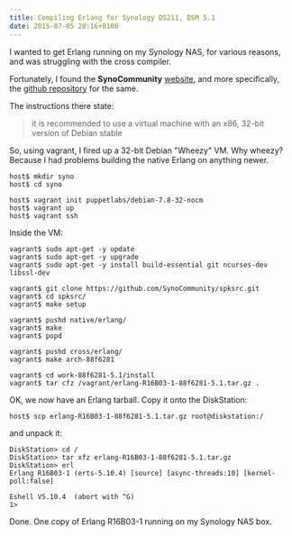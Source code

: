 ```yaml
---
title: Compiling Erlang for Synology DS211, DSM 5.1
date: 2015-07-05 20:16+0100
---
```


I wanted to get Erlang running on my Synology NAS, for various reasons, and was
struggling with the cross compiler.

Fortunately, I found the **SynoCommunity**
[website](https://synocommunity.com/), and more specifically, the [github
repository](https://github.com/SynoCommunity/spksrc) for the same.

The instructions there state:

> it is recommended to use a virtual machine with an x86, 32-bit version of
> Debian stable

So, using vagrant, I fired up a 32-bit Debian "Wheezy" VM. Why wheezy? Because
I had problems building the native Erlang on anything newer.

    host$ mkdir syno
    host$ cd syno

    host$ vagrant init puppetlabs/debian-7.8-32-nocm
    host$ vagrant up
    host$ vagrant ssh

Inside the VM:

    vagrant$ sudo apt-get -y update
    vagrant$ sudo apt-get -y upgrade
    vagrant$ sudo apt-get -y install build-essential git ncurses-dev libssl-dev

    vagrant$ git clone https://github.com/SynoCommunity/spksrc.git
    vagrant$ cd spksrc/
    vagrant$ make setup

    vagrant$ pushd native/erlang/
    vagrant$ make
    vagrant$ popd

    vagrant$ pushd cross/erlang/
    vagrant$ make arch-88f6281

    vagrant$ cd work-88f6281-5.1/install
    vagrant$ tar cfz /vagrant/erlang-R16B03-1-88f6281-5.1.tar.gz .

OK, we now have an Erlang tarball. Copy it onto the DiskStation:

    host$ scp erlang-R16B03-1-88f6281-5.1.tar.gz root@diskstation:/

and unpack it:

    DiskStation> cd /
    DiskStation> tar xfz erlang-R16B03-1-88f6281-5.1.tar.gz
    DiskStation> erl
    Erlang R16B03-1 (erts-5.10.4) [source] [async-threads:10] [kernel-poll:false]

    Eshell V5.10.4  (abort with ^G)
    1>

Done. One copy of Erlang R16B03-1 running on my Synology NAS box.
